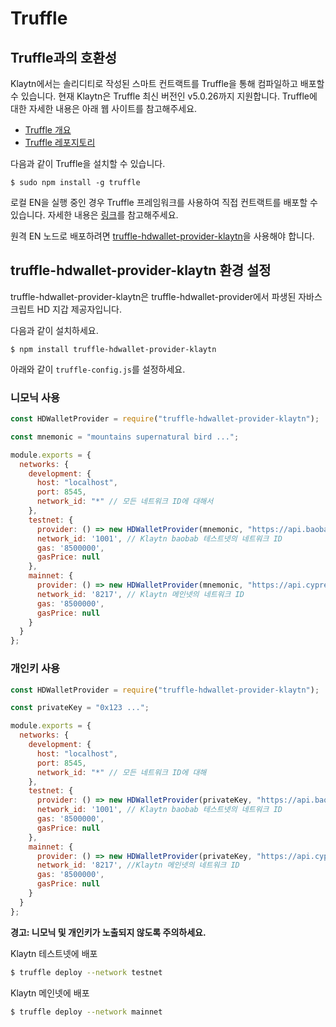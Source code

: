 # Truffle <a id="truffle"></a>

## Truffle과의 호환성 <a id="compatibility-with-truffle"></a>

Klaytn에서는 솔리디티로 작성된 스마트 컨트랙트를 Truffle을 통해 컴파일하고 배포할 수 있습니다. 현재 Klaytn은 Truffle 최신 버전인 v5.0.26까지 지원합니다. Truffle에 대한 자세한 내용은 아래 웹 사이트를 참고해주세요.

* [Truffle 개요](https://truffleframework.com/docs/truffle/overview)
* [Truffle 레포지토리](https://github.com/trufflesuite/truffle)

다음과 같이 Truffle을 설치할 수 있습니다.

```text
$ sudo npm install -g truffle
```

로컬 EN을 실행 중인 경우 Truffle 프레임워크를 사용하여 직접 컨트랙트를 배포할 수 있습니다. 자세한 내용은 [링크](../getting-started/quick-start/deploy-a-smart-contract.md#deploying-a-smart-contract-using-truffle)를 참고해주세요.

원격 EN 노드로 배포하려면 [truffle-hdwallet-provider-klaytn](https://www.npmjs.com/package/truffle-hdwallet-provider-klaytn)을 사용해야 합니다.

## truffle-hdwallet-provider-klaytn 환경 설정 <a id="configuring-truffle-hdwallet-provider-klaytn"></a>

truffle-hdwallet-provider-klaytn은 truffle-hdwallet-provider에서 파생된 자바스크립트 HD 지갑 제공자입니다.

다음과 같이 설치하세요.

```text
$ npm install truffle-hdwallet-provider-klaytn
```

아래와 같이 `truffle-config.js`를 설정하세요.

### 니모닉 사용 <a id="using-a-mnemonic"></a>

```javascript
const HDWalletProvider = require("truffle-hdwallet-provider-klaytn");

const mnemonic = "mountains supernatural bird ...";

module.exports = {
  networks: {
    development: {
      host: "localhost",
      port: 8545,
      network_id: "*" // 모든 네트워크 ID에 대해서
    },
    testnet: {
      provider: () => new HDWalletProvider(mnemonic, "https://api.baobab.klaytn.net:8651"),
      network_id: '1001', // Klaytn baobab 테스트넷의 네트워크 ID
      gas: '8500000',
      gasPrice: null
    },
    mainnet: {
      provider: () => new HDWalletProvider(mnemonic, "https://api.cypress.klaytn.net:8651"),
      network_id: '8217', // Klaytn 메인넷의 네트워크 ID
      gas: '8500000',
      gasPrice: null
    }
  }
};
```

### 개인키 사용 <a id="using-a-private-key"></a>

```javascript
const HDWalletProvider = require("truffle-hdwallet-provider-klaytn");

const privateKey = "0x123 ...";

module.exports = {
  networks: {
    development: {
      host: "localhost",
      port: 8545,
      network_id: "*" // 모든 네트워크 ID에 대해
    },
    testnet: {
      provider: () => new HDWalletProvider(privateKey, "https://api.baobab.klaytn.net:8651"),
      network_id: '1001', // Klaytn baobab 테스트넷의 네트워크 ID
      gas: '8500000',
      gasPrice: null
    },
    mainnet: {
      provider: () => new HDWalletProvider(privateKey, "https://api.cypress.klaytn.net:8651"),
      network_id: '8217', //Klaytn 메인넷의 네트워크 ID
      gas: '8500000',
      gasPrice: null
    }
  }
};
```

**경고: 니모닉 및 개인키가 노출되지 않도록 주의하세요.**

Klaytn 테스트넷에 배포

```bash
$ truffle deploy --network testnet
```

Klaytn 메인넷에 배포

```bash
$ truffle deploy --network mainnet
```


